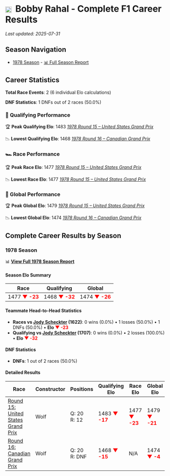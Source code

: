 # <img src="https://upload.wikimedia.org/wikipedia/commons/a/a4/Flag_of_the_United_States.svg" alt="United States" width="20" height="auto" style="vertical-align: middle; margin-right: 5px;" onerror="this.outerHTML='🇺🇸'; this.style.marginRight='5px';"/> Bobby Rahal - Complete F1 Career Results

*Last updated: 2025-07-31*

## Season Navigation

- [1978 Season](#1978-season) - [📊 Full Season Report](../seasons/1978-season-report)

## Career Statistics

**Total Race Events**: 2 (6 individual Elo calculations)

**DNF Statistics**: 1 DNFs out of 2 races (50.0%)

### 🏁 Qualifying Performance

🏆 **Peak Qualifying Elo**: 1483
   *[1978 Round 15 – United States Grand Prix](../seasons/1978-season-report#round-15-united-states-grand-prix)*

📉 **Lowest Qualifying Elo**: 1468
   *[1978 Round 16 – Canadian Grand Prix](../seasons/1978-season-report#round-16-canadian-grand-prix)*

### 🏎️ Race Performance

🏆 **Peak Race Elo**: 1477
   *[1978 Round 15 – United States Grand Prix](../seasons/1978-season-report#round-15-united-states-grand-prix)*

📉 **Lowest Race Elo**: 1477
   *[1978 Round 15 – United States Grand Prix](../seasons/1978-season-report#round-15-united-states-grand-prix)*

### 🌟 Global Performance

🏆 **Peak Global Elo**: 1479
   *[1978 Round 15 – United States Grand Prix](../seasons/1978-season-report#round-15-united-states-grand-prix)*

📉 **Lowest Global Elo**: 1474
   *[1978 Round 16 – Canadian Grand Prix](../seasons/1978-season-report#round-16-canadian-grand-prix)*


## Complete Career Results by Season

### 1978 Season

📊 **[View Full 1978 Season Report](../seasons/1978-season-report)**

#### Season Elo Summary

| Race | Qualifying | Global |
|------|------------|--------|
| 1477 **<span style="color: red;">▼ -23</span>** | 1468 **<span style="color: red;">▼ -32</span>** | 1474 **<span style="color: red;">▼ -26</span>** |

#### Teammate Head-to-Head Statistics

- **Races vs [Jody Scheckter](jody-scheckter) (1622)**: 0 wins (0.0%) • 1 losses (50.0%) • 1 DNFs (50.0%) • **Elo **<span style="color: red;">▼ -23</span>****
- **Qualifying vs [Jody Scheckter](jody-scheckter) (1707)**: 0 wins (0.0%) • 2 losses (100.0%) • **Elo <span style="color: red;">▼ -32</span>**

#### DNF Statistics

- **DNFs**: 1 out of 2 races (50.0%)

#### Detailed Results

| Race | Constructor | Positions | Qualifying Elo | Race Elo | Global Elo | Teammate |
|------|-------------|-----------|----------------|----------|------------|----------|
| [Round 15: United States Grand Prix](../seasons/1978-season-report#round-15-united-states-grand-prix) | Wolf | Q: 20<br/>R: 12 | 1483 **<span style="color: red;">▼ -17</span>** | 1477 **<span style="color: red;">▼ -23</span>** | 1479 **<span style="color: red;">▼ -21</span>** | [Jody Scheckter](jody-scheckter)<br/>Q: 11<br/>R: 3 |
| [Round 16: Canadian Grand Prix](../seasons/1978-season-report#round-16-canadian-grand-prix) | Wolf | Q: 20<br/>R: DNF | 1468 **<span style="color: red;">▼ -15</span>** | N/A | 1474 **<span style="color: red;">▼ -4</span>** | [Jody Scheckter](jody-scheckter)<br/>Q: 2<br/>R: 2 |

